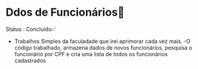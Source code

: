 <h1>Ddos de Funcionários🎲</h1>
  Status :  Concluido✅
  
*  Trabalhos Simples da faculadade que irei aprimorar cada vez mais.
  -O código trabalhado, armazena dados de novos funcionários, pesquisa o funcionário por CPF e cria uma lista de todos os funcionários cadastrados
